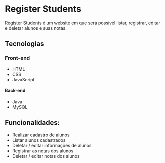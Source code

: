 <h1>Register Students</h1>

<p>Register Students é um website em que será possível listar, registrar, editar e deletar alunos e suas notas.</p>

<h2>Tecnologias</h2>
<h3>Front-end</h3>
<ul>
  <li>HTML</li>
  <li>CSS</li>
  <li>JavaScript</li>
</ul>

<h4>Back-end</h4>
<ul>
  <li>Java</li>
  <li>MySQL</li>
</ul>

<h2>Funcionalidades:</h2>
<ul>
  <li>Realizar cadastro de alunos</li>
  <li>Listar alunos cadastrados</li>
  <li>Deletar / editar informações de alunos</li>
  <li>Registrar as notas dos alunos</li>
  <li>Deletar / editar notas dos alunos</li>
</ul>
